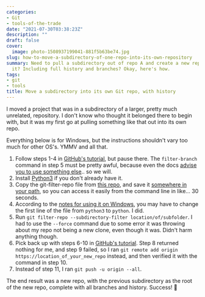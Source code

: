 ```yaml
---
categories:
- Git
- tools-of-the-trade
date: "2021-07-30T03:38:23Z"
description: ""
draft: false
cover:
  image: photo-1508937199041-881f5b63be74.jpg
slug: how-to-move-a-subdirectory-of-one-repo-into-its-own-repository
summary: Need to pull a subdirectory out of repo A and create a new repo B out with
  it? Including full history and branches? Okay, here's how.
tags:
- git
- tools
title: Move a subdirectory into its own Git repo, with history
---
```

I moved a project that was in a subdirectory of a larger, pretty much unrelated, repository. I don't know who thought it belonged there to begin with, but it was my first go at pulling something like that out into its own repo.

Everything below is for Windows, but the instructions shouldn't vary too much for other OS's. YMMV and all that.

1. Follow steps 1-4 in [GitHub's tutorial](https://docs.github.com/en/get-started/using-git/splitting-a-subfolder-out-into-a-new-repository), but pause there. The `filter-branch` command in step 5 must be pretty awful, because even the docs [advise you to use something else](https://git-scm.com/docs/git-filter-branch#_warning).. so we will.
2. Install [Python3](https://www.python.org/downloads/) if you don't already have it.
3. Copy the git-filter-repo file from [this repo](https://github.com/newren/git-filter-repo), and save it [somewhere in your path](https://helpdeskgeek.com/windows-10/add-windows-path-environment-variable/), so you can access it easily from the command line in like... 30 seconds.
4. According to the [notes for using it on Windows](https://github.com/newren/git-filter-repo/blob/main/INSTALL.md#notes-for-windows-users), you may have to change the first line of the file from `python3` to `python`. I did.
5. Run `git filter-repo --subdirectory-filter location/of/subfolder`. I had to use the `--force` command due to some error it was throwing about my repo not being a new clone, even though it was. Didn't harm anything though.
6. Pick back up with steps 6-10 in [GitHub's tutorial](https://docs.github.com/en/get-started/using-git/splitting-a-subfolder-out-into-a-new-repository). Step 8 returned nothing for me, and step 9 failed, so I ran `git remote add origin https://location_of_your_new_repo` instead, and then verified it with the command in step 10.
7. Instead of step 11, I ran `git push -u origin --all`.

The end result was a new repo, with the previous subdirectory as the root of the new repo, complete with all branches and history. Success! 🎉